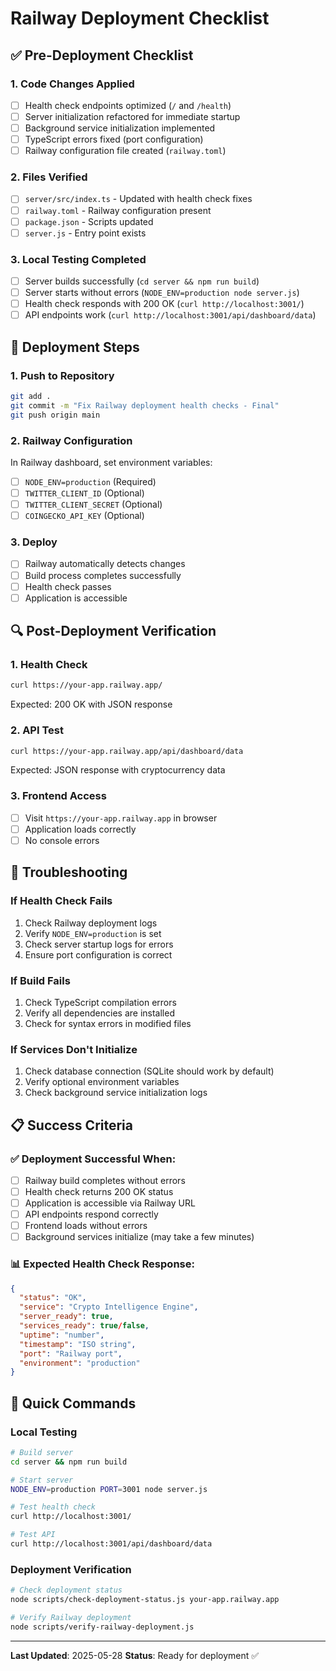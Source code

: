# Railway Deployment Checklist

## ✅ Pre-Deployment Checklist

### 1. Code Changes Applied
- [ ] Health check endpoints optimized (`/` and `/health`)
- [ ] Server initialization refactored for immediate startup
- [ ] Background service initialization implemented
- [ ] TypeScript errors fixed (port configuration)
- [ ] Railway configuration file created (`railway.toml`)

### 2. Files Verified
- [ ] `server/src/index.ts` - Updated with health check fixes
- [ ] `railway.toml` - Railway configuration present
- [ ] `package.json` - Scripts updated
- [ ] `server.js` - Entry point exists

### 3. Local Testing Completed
- [ ] Server builds successfully (`cd server && npm run build`)
- [ ] Server starts without errors (`NODE_ENV=production node server.js`)
- [ ] Health check responds with 200 OK (`curl http://localhost:3001/`)
- [ ] API endpoints work (`curl http://localhost:3001/api/dashboard/data`)

## 🚀 Deployment Steps

### 1. Push to Repository
```bash
git add .
git commit -m "Fix Railway deployment health checks - Final"
git push origin main
```

### 2. Railway Configuration
In Railway dashboard, set environment variables:
- [ ] `NODE_ENV=production` (Required)
- [ ] `TWITTER_CLIENT_ID` (Optional)
- [ ] `TWITTER_CLIENT_SECRET` (Optional)
- [ ] `COINGECKO_API_KEY` (Optional)

### 3. Deploy
- [ ] Railway automatically detects changes
- [ ] Build process completes successfully
- [ ] Health check passes
- [ ] Application is accessible

## 🔍 Post-Deployment Verification

### 1. Health Check
```bash
curl https://your-app.railway.app/
```
Expected: 200 OK with JSON response

### 2. API Test
```bash
curl https://your-app.railway.app/api/dashboard/data
```
Expected: JSON response with cryptocurrency data

### 3. Frontend Access
- [ ] Visit `https://your-app.railway.app` in browser
- [ ] Application loads correctly
- [ ] No console errors

## 🚨 Troubleshooting

### If Health Check Fails
1. Check Railway deployment logs
2. Verify `NODE_ENV=production` is set
3. Check server startup logs for errors
4. Ensure port configuration is correct

### If Build Fails
1. Check TypeScript compilation errors
2. Verify all dependencies are installed
3. Check for syntax errors in modified files

### If Services Don't Initialize
1. Check database connection (SQLite should work by default)
2. Verify optional environment variables
3. Check background service initialization logs

## 📋 Success Criteria

### ✅ Deployment Successful When:
- [ ] Railway build completes without errors
- [ ] Health check returns 200 OK status
- [ ] Application is accessible via Railway URL
- [ ] API endpoints respond correctly
- [ ] Frontend loads without errors
- [ ] Background services initialize (may take a few minutes)

### 📊 Expected Health Check Response:
```json
{
  "status": "OK",
  "service": "Crypto Intelligence Engine",
  "server_ready": true,
  "services_ready": true/false,
  "uptime": "number",
  "timestamp": "ISO string",
  "port": "Railway port",
  "environment": "production"
}
```

## 🔧 Quick Commands

### Local Testing
```bash
# Build server
cd server && npm run build

# Start server
NODE_ENV=production PORT=3001 node server.js

# Test health check
curl http://localhost:3001/

# Test API
curl http://localhost:3001/api/dashboard/data
```

### Deployment Verification
```bash
# Check deployment status
node scripts/check-deployment-status.js your-app.railway.app

# Verify Railway deployment
node scripts/verify-railway-deployment.js
```

---

**Last Updated**: 2025-05-28
**Status**: Ready for deployment ✅ 